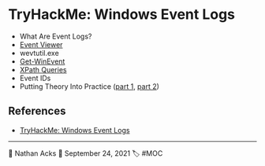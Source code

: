 # TryHackMe: Windows Event Logs

* What Are Event Logs?
* [Event Viewer](../log/2021-09-25%20TryHackMe%20-%20Pre%20Security%20(Supplements).md)
* wevtutil.exe
* [Get-WinEvent](../log/2021-09-25%20TryHackMe%20-%20Pre%20Security%20(Supplements).md)
* [XPath Queries](../log/2021-09-25%20TryHackMe%20-%20Pre%20Security%20(Supplements).md)
* Event IDs
* Putting Theory Into Practice ([part 1](../log/2021-09-25%20TryHackMe%20-%20Pre%20Security%20(Supplements).md), [part 2](../log/2021-09-26%20TryHackMe%20-%20Pre%20Security%20(Supplements).md))

## References

* [TryHackMe: Windows Event Logs](https://tryhackme.com/room/windowseventlogs)

- - - -

👤 Nathan Acks
📅 September 24, 2021
🏷️ #MOC
